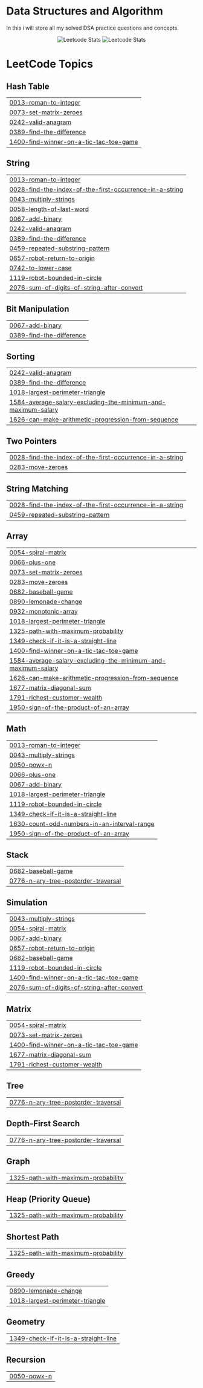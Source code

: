 # Data Structures and Algorithm
In this i will store all my solved DSA practice questions and concepts.

<div align="center">
  
![Leetcode Stats](https://leetcard.jacoblin.cool/Faizali123?ext=contest)
![Leetcode Stats](https://leetcard.jacoblin.cool/Faizali123?ext=activity)
</div>

<!---LeetCode Topics Start-->
# LeetCode Topics
## Hash Table
|  |
| ------- |
| [0013-roman-to-integer](https://github.com/Faizali112/DSA/tree/master/0013-roman-to-integer) |
| [0073-set-matrix-zeroes](https://github.com/Faizali112/DSA/tree/master/0073-set-matrix-zeroes) |
| [0242-valid-anagram](https://github.com/Faizali112/DSA/tree/master/0242-valid-anagram) |
| [0389-find-the-difference](https://github.com/Faizali112/DSA/tree/master/0389-find-the-difference) |
| [1400-find-winner-on-a-tic-tac-toe-game](https://github.com/Faizali112/DSA/tree/master/1400-find-winner-on-a-tic-tac-toe-game) |
## String
|  |
| ------- |
| [0013-roman-to-integer](https://github.com/Faizali112/DSA/tree/master/0013-roman-to-integer) |
| [0028-find-the-index-of-the-first-occurrence-in-a-string](https://github.com/Faizali112/DSA/tree/master/0028-find-the-index-of-the-first-occurrence-in-a-string) |
| [0043-multiply-strings](https://github.com/Faizali112/DSA/tree/master/0043-multiply-strings) |
| [0058-length-of-last-word](https://github.com/Faizali112/DSA/tree/master/0058-length-of-last-word) |
| [0067-add-binary](https://github.com/Faizali112/DSA/tree/master/0067-add-binary) |
| [0242-valid-anagram](https://github.com/Faizali112/DSA/tree/master/0242-valid-anagram) |
| [0389-find-the-difference](https://github.com/Faizali112/DSA/tree/master/0389-find-the-difference) |
| [0459-repeated-substring-pattern](https://github.com/Faizali112/DSA/tree/master/0459-repeated-substring-pattern) |
| [0657-robot-return-to-origin](https://github.com/Faizali112/DSA/tree/master/0657-robot-return-to-origin) |
| [0742-to-lower-case](https://github.com/Faizali112/DSA/tree/master/0742-to-lower-case) |
| [1119-robot-bounded-in-circle](https://github.com/Faizali112/DSA/tree/master/1119-robot-bounded-in-circle) |
| [2076-sum-of-digits-of-string-after-convert](https://github.com/Faizali112/DSA/tree/master/2076-sum-of-digits-of-string-after-convert) |
## Bit Manipulation
|  |
| ------- |
| [0067-add-binary](https://github.com/Faizali112/DSA/tree/master/0067-add-binary) |
| [0389-find-the-difference](https://github.com/Faizali112/DSA/tree/master/0389-find-the-difference) |
## Sorting
|  |
| ------- |
| [0242-valid-anagram](https://github.com/Faizali112/DSA/tree/master/0242-valid-anagram) |
| [0389-find-the-difference](https://github.com/Faizali112/DSA/tree/master/0389-find-the-difference) |
| [1018-largest-perimeter-triangle](https://github.com/Faizali112/DSA/tree/master/1018-largest-perimeter-triangle) |
| [1584-average-salary-excluding-the-minimum-and-maximum-salary](https://github.com/Faizali112/DSA/tree/master/1584-average-salary-excluding-the-minimum-and-maximum-salary) |
| [1626-can-make-arithmetic-progression-from-sequence](https://github.com/Faizali112/DSA/tree/master/1626-can-make-arithmetic-progression-from-sequence) |
## Two Pointers
|  |
| ------- |
| [0028-find-the-index-of-the-first-occurrence-in-a-string](https://github.com/Faizali112/DSA/tree/master/0028-find-the-index-of-the-first-occurrence-in-a-string) |
| [0283-move-zeroes](https://github.com/Faizali112/DSA/tree/master/0283-move-zeroes) |
## String Matching
|  |
| ------- |
| [0028-find-the-index-of-the-first-occurrence-in-a-string](https://github.com/Faizali112/DSA/tree/master/0028-find-the-index-of-the-first-occurrence-in-a-string) |
| [0459-repeated-substring-pattern](https://github.com/Faizali112/DSA/tree/master/0459-repeated-substring-pattern) |
## Array
|  |
| ------- |
| [0054-spiral-matrix](https://github.com/Faizali112/DSA/tree/master/0054-spiral-matrix) |
| [0066-plus-one](https://github.com/Faizali112/DSA/tree/master/0066-plus-one) |
| [0073-set-matrix-zeroes](https://github.com/Faizali112/DSA/tree/master/0073-set-matrix-zeroes) |
| [0283-move-zeroes](https://github.com/Faizali112/DSA/tree/master/0283-move-zeroes) |
| [0682-baseball-game](https://github.com/Faizali112/DSA/tree/master/0682-baseball-game) |
| [0890-lemonade-change](https://github.com/Faizali112/DSA/tree/master/0890-lemonade-change) |
| [0932-monotonic-array](https://github.com/Faizali112/DSA/tree/master/0932-monotonic-array) |
| [1018-largest-perimeter-triangle](https://github.com/Faizali112/DSA/tree/master/1018-largest-perimeter-triangle) |
| [1325-path-with-maximum-probability](https://github.com/Faizali112/DSA/tree/master/1325-path-with-maximum-probability) |
| [1349-check-if-it-is-a-straight-line](https://github.com/Faizali112/DSA/tree/master/1349-check-if-it-is-a-straight-line) |
| [1400-find-winner-on-a-tic-tac-toe-game](https://github.com/Faizali112/DSA/tree/master/1400-find-winner-on-a-tic-tac-toe-game) |
| [1584-average-salary-excluding-the-minimum-and-maximum-salary](https://github.com/Faizali112/DSA/tree/master/1584-average-salary-excluding-the-minimum-and-maximum-salary) |
| [1626-can-make-arithmetic-progression-from-sequence](https://github.com/Faizali112/DSA/tree/master/1626-can-make-arithmetic-progression-from-sequence) |
| [1677-matrix-diagonal-sum](https://github.com/Faizali112/DSA/tree/master/1677-matrix-diagonal-sum) |
| [1791-richest-customer-wealth](https://github.com/Faizali112/DSA/tree/master/1791-richest-customer-wealth) |
| [1950-sign-of-the-product-of-an-array](https://github.com/Faizali112/DSA/tree/master/1950-sign-of-the-product-of-an-array) |
## Math
|  |
| ------- |
| [0013-roman-to-integer](https://github.com/Faizali112/DSA/tree/master/0013-roman-to-integer) |
| [0043-multiply-strings](https://github.com/Faizali112/DSA/tree/master/0043-multiply-strings) |
| [0050-powx-n](https://github.com/Faizali112/DSA/tree/master/0050-powx-n) |
| [0066-plus-one](https://github.com/Faizali112/DSA/tree/master/0066-plus-one) |
| [0067-add-binary](https://github.com/Faizali112/DSA/tree/master/0067-add-binary) |
| [1018-largest-perimeter-triangle](https://github.com/Faizali112/DSA/tree/master/1018-largest-perimeter-triangle) |
| [1119-robot-bounded-in-circle](https://github.com/Faizali112/DSA/tree/master/1119-robot-bounded-in-circle) |
| [1349-check-if-it-is-a-straight-line](https://github.com/Faizali112/DSA/tree/master/1349-check-if-it-is-a-straight-line) |
| [1630-count-odd-numbers-in-an-interval-range](https://github.com/Faizali112/DSA/tree/master/1630-count-odd-numbers-in-an-interval-range) |
| [1950-sign-of-the-product-of-an-array](https://github.com/Faizali112/DSA/tree/master/1950-sign-of-the-product-of-an-array) |
## Stack
|  |
| ------- |
| [0682-baseball-game](https://github.com/Faizali112/DSA/tree/master/0682-baseball-game) |
| [0776-n-ary-tree-postorder-traversal](https://github.com/Faizali112/DSA/tree/master/0776-n-ary-tree-postorder-traversal) |
## Simulation
|  |
| ------- |
| [0043-multiply-strings](https://github.com/Faizali112/DSA/tree/master/0043-multiply-strings) |
| [0054-spiral-matrix](https://github.com/Faizali112/DSA/tree/master/0054-spiral-matrix) |
| [0067-add-binary](https://github.com/Faizali112/DSA/tree/master/0067-add-binary) |
| [0657-robot-return-to-origin](https://github.com/Faizali112/DSA/tree/master/0657-robot-return-to-origin) |
| [0682-baseball-game](https://github.com/Faizali112/DSA/tree/master/0682-baseball-game) |
| [1119-robot-bounded-in-circle](https://github.com/Faizali112/DSA/tree/master/1119-robot-bounded-in-circle) |
| [1400-find-winner-on-a-tic-tac-toe-game](https://github.com/Faizali112/DSA/tree/master/1400-find-winner-on-a-tic-tac-toe-game) |
| [2076-sum-of-digits-of-string-after-convert](https://github.com/Faizali112/DSA/tree/master/2076-sum-of-digits-of-string-after-convert) |
## Matrix
|  |
| ------- |
| [0054-spiral-matrix](https://github.com/Faizali112/DSA/tree/master/0054-spiral-matrix) |
| [0073-set-matrix-zeroes](https://github.com/Faizali112/DSA/tree/master/0073-set-matrix-zeroes) |
| [1400-find-winner-on-a-tic-tac-toe-game](https://github.com/Faizali112/DSA/tree/master/1400-find-winner-on-a-tic-tac-toe-game) |
| [1677-matrix-diagonal-sum](https://github.com/Faizali112/DSA/tree/master/1677-matrix-diagonal-sum) |
| [1791-richest-customer-wealth](https://github.com/Faizali112/DSA/tree/master/1791-richest-customer-wealth) |
## Tree
|  |
| ------- |
| [0776-n-ary-tree-postorder-traversal](https://github.com/Faizali112/DSA/tree/master/0776-n-ary-tree-postorder-traversal) |
## Depth-First Search
|  |
| ------- |
| [0776-n-ary-tree-postorder-traversal](https://github.com/Faizali112/DSA/tree/master/0776-n-ary-tree-postorder-traversal) |
## Graph
|  |
| ------- |
| [1325-path-with-maximum-probability](https://github.com/Faizali112/DSA/tree/master/1325-path-with-maximum-probability) |
## Heap (Priority Queue)
|  |
| ------- |
| [1325-path-with-maximum-probability](https://github.com/Faizali112/DSA/tree/master/1325-path-with-maximum-probability) |
## Shortest Path
|  |
| ------- |
| [1325-path-with-maximum-probability](https://github.com/Faizali112/DSA/tree/master/1325-path-with-maximum-probability) |
## Greedy
|  |
| ------- |
| [0890-lemonade-change](https://github.com/Faizali112/DSA/tree/master/0890-lemonade-change) |
| [1018-largest-perimeter-triangle](https://github.com/Faizali112/DSA/tree/master/1018-largest-perimeter-triangle) |
## Geometry
|  |
| ------- |
| [1349-check-if-it-is-a-straight-line](https://github.com/Faizali112/DSA/tree/master/1349-check-if-it-is-a-straight-line) |
## Recursion
|  |
| ------- |
| [0050-powx-n](https://github.com/Faizali112/DSA/tree/master/0050-powx-n) |
<!---LeetCode Topics End-->